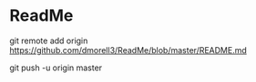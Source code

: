 # ReadMe

git remote add origin https://github.com/dmorell3/ReadMe/blob/master/README.md

git push -u origin master 
